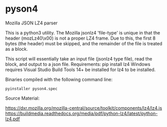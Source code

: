 # pyson4
Mozilla JSON LZ4 parser

This is a python3 utility.
The Mozilla jsonlz4 'file-type' is unique in that the header (mozLz40\x00) is not a proper LZ4 frame.
Due to this, the first 8 bytes (the header) must be skipped, and the remainder of the file is treated as a block.

This script will essentially take an input file (jsonlz4 type file), read the block, and output to a json file.
Requirements: pip install lz4
Windows requires Visual Studio Build Tools 14+ be installed for lz4 to be installed.

Binaries compiled with the following command line:

`pyinstaller pyson4.spec`

Source Material:

https://dxr.mozilla.org/mozilla-central/source/toolkit/components/lz4/lz4.js
https://buildmedia.readthedocs.org/media/pdf/python-lz4/latest/python-lz4.pdf
